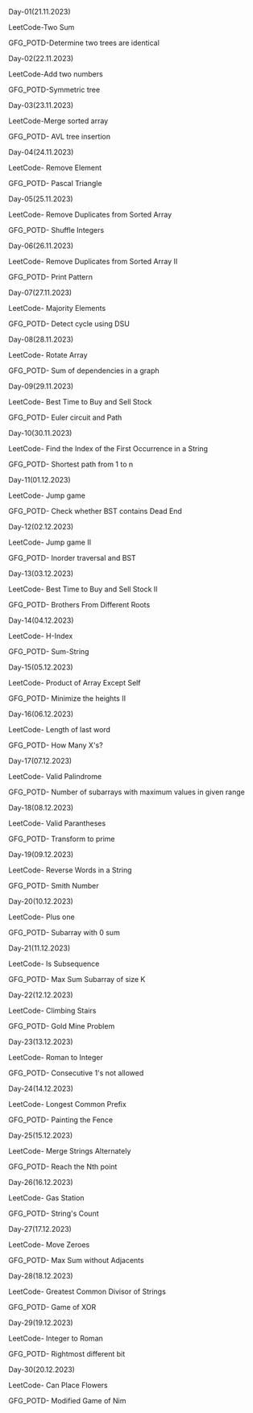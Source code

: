 Day-01(21.11.2023)

LeetCode-Two Sum

GFG_POTD-Determine two trees are identical

Day-02(22.11.2023)

LeetCode-Add two numbers

GFG_POTD-Symmetric tree

Day-03(23.11.2023)

LeetCode-Merge sorted array

GFG_POTD- AVL tree insertion

Day-04(24.11.2023)

LeetCode- Remove Element

GFG_POTD- Pascal Triangle

Day-05(25.11.2023)

LeetCode- Remove Duplicates from Sorted Array

GFG_POTD- Shuffle Integers

Day-06(26.11.2023)

LeetCode- Remove Duplicates from Sorted Array II

GFG_POTD- Print Pattern

Day-07(27.11.2023)

LeetCode- Majority Elements

GFG_POTD- Detect cycle using DSU 

Day-08(28.11.2023)

LeetCode- Rotate Array

GFG_POTD- Sum of dependencies in a graph

Day-09(29.11.2023)

LeetCode- Best Time to Buy and Sell Stock

GFG_POTD- Euler circuit and Path

Day-10(30.11.2023)

LeetCode- Find the Index of the First Occurrence in a String

GFG_POTD- Shortest path from 1 to n

Day-11(01.12.2023)

LeetCode- Jump game

GFG_POTD- Check whether BST contains Dead End

Day-12(02.12.2023)

LeetCode- Jump game II

GFG_POTD- Inorder traversal and BST

Day-13(03.12.2023)

LeetCode- Best Time to Buy and Sell Stock II

GFG_POTD- Brothers From Different Roots

Day-14(04.12.2023)

LeetCode- H-Index

GFG_POTD- Sum-String

Day-15(05.12.2023)

LeetCode- Product of Array Except Self

GFG_POTD- Minimize the heights II

Day-16(06.12.2023)

LeetCode- Length of last word

GFG_POTD- How Many X's?

Day-17(07.12.2023)

LeetCode- Valid Palindrome

GFG_POTD- Number of subarrays with maximum values in given range

Day-18(08.12.2023)

LeetCode- Valid Parantheses

GFG_POTD- Transform to prime

Day-19(09.12.2023)

LeetCode- Reverse Words in a String

GFG_POTD- Smith Number

Day-20(10.12.2023)

LeetCode- Plus one

GFG_POTD- Subarray with 0 sum

Day-21(11.12.2023)

LeetCode- Is Subsequence

GFG_POTD- Max Sum Subarray of size K

Day-22(12.12.2023)

LeetCode- Climbing Stairs

GFG_POTD- Gold Mine Problem

Day-23(13.12.2023)

LeetCode- Roman to Integer 

GFG_POTD- Consecutive 1's not allowed

Day-24(14.12.2023)

LeetCode- Longest Common Prefix 

GFG_POTD- Painting the Fence

Day-25(15.12.2023)

LeetCode- Merge Strings Alternately 

GFG_POTD- Reach the Nth point

Day-26(16.12.2023)

LeetCode- Gas Station 

GFG_POTD- String's Count

Day-27(17.12.2023)

LeetCode- Move Zeroes  

GFG_POTD- Max Sum without Adjacents

Day-28(18.12.2023)

LeetCode- Greatest Common Divisor of Strings 

GFG_POTD- Game of XOR

Day-29(19.12.2023)

LeetCode- Integer to Roman

GFG_POTD- Rightmost different bit

Day-30(20.12.2023)

LeetCode- Can Place Flowers

GFG_POTD- Modified Game of Nim
